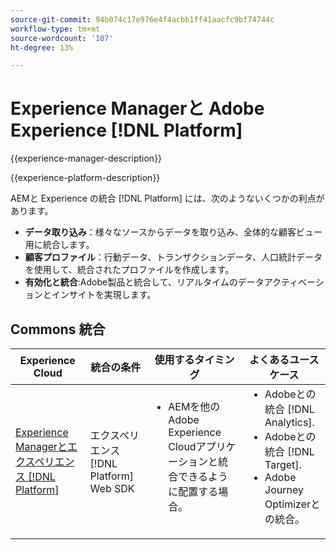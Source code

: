 ```yaml
---
source-git-commit: 94b074c17e976e4f4acbb1ff41aacfc9bf74744c
workflow-type: tm+mt
source-wordcount: '107'
ht-degree: 13%

---
```



# Experience Managerと Adobe Experience [!DNL Platform]

{{experience-manager-description}}

{{experience-platform-description}}

AEMと Experience の統合 [!DNL Platform] には、次のようないくつかの利点があります。

+ **データ取り込み**：様々なソースからデータを取り込み、全体的な顧客ビュー用に統合します。
+ **顧客プロファイル**：行動データ、トランザクションデータ、人口統計データを使用して、統合されたプロファイルを作成します。
+ **有効化と統合**:Adobe製品と統合して、リアルタイムのデータアクティベーションとインサイトを実現します。

## Commons 統合

<table>
    <thead>
        <tr>
            <th>Experience Cloud</th>
            <th>統合の条件</th>
            <th>使用するタイミング</th>
            <th>よくあるユースケース</th>
        </tr>
    </thead>
    <tbody>
        <tr>
            <td><a href="https://experienceleague.adobe.com/docs/experience-manager-learn/sites/integrations/experience-platform/web-sdk.html?lang=ja" target="_blank" rel="noreferrer">Experience Managerとエクスペリエンス [!DNL Platform]</a></td>
            <td>エクスペリエンス [!DNL Platform] Web SDK</td>
            <td>
                <ul style="margin-top: 0;">
                    <li>AEMを他のAdobe Experience Cloudアプリケーションと統合できるように配置する場合。</li>
                </ul>
            </td>
            <td>
                <ul style="margin-top: 0;">
                  <li>Adobeとの統合 [!DNL Analytics].</li>
                  <li>Adobeとの統合 [!DNL Target].</li>
                  <li>Adobe Journey Optimizerとの統合。</li>
                </ul>
            </td>
        </tr>        
    </tbody>          
</table>
